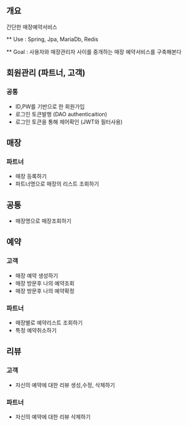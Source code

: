 ## 개요
간단한 매장예약서비스

** Use : Spring, Jpa, MariaDb, Redis

** Goal : 사용자와 매장관리자 사이를 중개하는 매장 예약서비스를 구축해본다

## 회원관리 (파트너, 고객)
### 공통
- ID,PW를 기반으로 한 회원가입
- 로그인 토큰발행 (DAO authenticaition)
- 로그인 토큰을 통해 제어확인 (JWT와 필터사용)

## 매장
### 파트너
- 매장 등록하기
- 파트너명으로 매장의 리스트 조회하기

## 공통
- 매장명으로 매장조회하기

## 예약
### 고객
- 매장 예약 생성하기
- 매장 방문후 나의 예약조회
- 매장 방문후 나의 예약확정

### 파트너
- 매장별로 예약리스트 조회하기
- 특정 예약취소하기
  
## 리뷰
### 고객
- 자신의 예약에 대한 리뷰 생성,수정, 삭제하기

### 파트너
- 자신의 예약에 대한 리뷰 삭제하기
